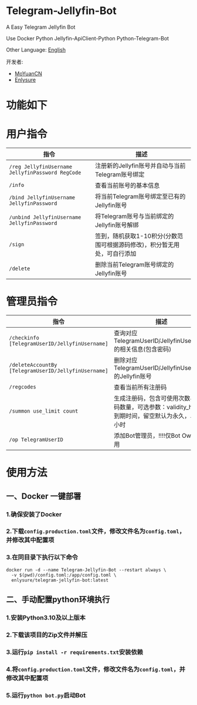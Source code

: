 # Telegram-Jellyfin-Bot
A Easy Telegram Jellyfin Bot

Use Docker Python Jellyfin-ApiClient-Python Python-Telegram-Bot

Other Language: [English](README_EN.md)

开发者: 
- [MoYuanCN](https://github.com/MoYuanCN/)
- [Enlysure](https://github.com/Rovniced)

# 功能如下
# 用户指令

| 指令                                      | 描述                                               |
|-----------------------------------------|--------------------------------------------------|
| `/reg JellyfinUsername JellyfinPassword RegCode` | 注册新的Jellyfin账号并自动与当前Telegram账号绑定              |
| `/info`                                 | 查看当前账号的基本信息                                    |
| `/bind JellyfinUsername JellyfinPassword` | 将当前Telegram账号绑定至已有的Jellyfin账号                   |
| `/unbind JellyfinUsername JellyfinPassword` | 将Telegram账号与当前绑定的Jellyfin账号解绑                  |
| `/sign`                                 | 签到，随机获取1-10积分(分数范围可根据源码修改)，积分暂无用处，可自行添加 |
| `/delete`                               | 删除当前Telegram账号绑定的Jellyfin账号                      |

# 管理员指令

| 指令                                                   | 描述                                                         |
|------------------------------------------------------|------------------------------------------------------------|
| `/checkinfo [TelegramUserID/JellyfinUsername]`       | 查询对应TelegramUserID/JellyfinUsername的相关信息(包含密码)             |
| `/deleteAccountBy [TelegramUserID/JellyfinUsername]` | 删除对应TelegramUserID/JellyfinUsername的Jellyfin账号             |
| `/regcodes`                                          | 查看当前所有注册码                                                  |
| `/summon use_limit count`                            | 生成注册码，包含可使用次数与注册码数量，可选参数：validity_hours 到期时间，留空默认为永久，单位为小时 |
| `/op TelegramUserID`                                 | 添加Bot管理员，!!!!仅Bot Owner可用                                  |

# 使用方法

## 一、Docker 一键部署
    
### 1.确保安装了Docker

### 2.下载`config.production.toml`文件，修改文件名为`config.toml`，并修改其中配置项

### 3.在同目录下执行以下命令
```
docker run -d --name Telegram-Jellyfin-Bot --restart always \
  -v $(pwd)/config.toml:/app/config.toml \
  enlysure/telegram-jellyfin-bot:latest
```

## 二、手动配置python环境执行

### 1.安装Python3.10及以上版本

### 2.下载该项目的Zip文件并解压

### 3.运行`pip install -r requirements.txt`安装依赖

### 4.将`config.production.toml`文件，修改文件名为`config.toml`，并修改其中配置项

### 5.运行`python bot.py`启动Bot

